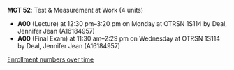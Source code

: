 **MGT 52**: Test & Measurement at Work (4 units)

- **A00** (Lecture) at 12:30 pm–3:20 pm on Monday at OTRSN 1S114 by Deal, Jennifer Jean (A16184957)
- **A00** (Final Exam) at 11:30 am–2:29 pm on Wednesday at OTRSN 1S114 by Deal, Jennifer Jean (A16184957)

[Enrollment numbers over time](./MGT52.tsv)
